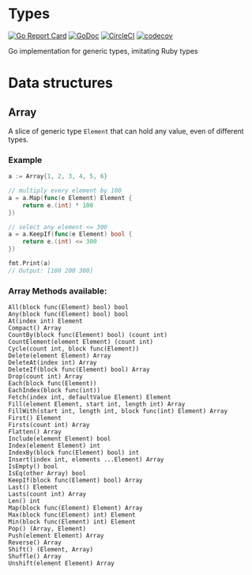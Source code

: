 # Types

[![Go Report Card](https://goreportcard.com/badge/github.com/emad-elsaid/types)](https://goreportcard.com/report/github.com/emad-elsaid/types)
[![GoDoc](https://godoc.org/github.com/emad-elsaid/types?status.svg)](https://godoc.org/github.com/emad-elsaid/types)
[![CircleCI](https://circleci.com/gh/emad-elsaid/types.svg?style=shield)](https://circleci.com/gh/emad-elsaid/types)
[![codecov](https://codecov.io/gh/emad-elsaid/types/branch/master/graph/badge.svg)](https://codecov.io/gh/emad-elsaid/types)

Go implementation for generic types, imitating Ruby types

# Data structures

## Array

A slice of generic type `Element` that can hold any value, even of different types.

### Example

```go
a := Array{1, 2, 3, 4, 5, 6}

// multiply every element by 100
a = a.Map(func(e Element) Element {
    return e.(int) * 100
})

// select any element <= 300
a = a.KeepIf(func(e Element) bool {
    return e.(int) <= 300
})

fmt.Print(a)
// Output: [100 200 300]
```

### Array Methods available:

```
All(block func(Element) bool) bool
Any(block func(Element) bool) bool
At(index int) Element
Compact() Array
CountBy(block func(Element) bool) (count int)
CountElement(element Element) (count int)
Cycle(count int, block func(Element))
Delete(element Element) Array
DeleteAt(index int) Array
DeleteIf(block func(Element) bool) Array
Drop(count int) Array
Each(block func(Element))
EachIndex(block func(int))
Fetch(index int, defaultValue Element) Element
Fill(element Element, start int, length int) Array
FillWith(start int, length int, block func(int) Element) Array
First() Element
Firsts(count int) Array
Flatten() Array
Include(element Element) bool
Index(element Element) int
IndexBy(block func(Element) bool) int
Insert(index int, elements ...Element) Array
IsEmpty() bool
IsEq(other Array) bool
KeepIf(block func(Element) bool) Array
Last() Element
Lasts(count int) Array
Len() int
Map(block func(Element) Element) Array
Max(block func(Element) int) Element
Min(block func(Element) int) Element
Pop() (Array, Element)
Push(element Element) Array
Reverse() Array
Shift() (Element, Array)
Shuffle() Array
Unshift(element Element) Array
```
